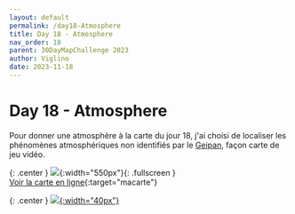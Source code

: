 ```yaml
---
layout: default
permalink: /day18-Atmosphere
title: Day 18 - Atmosphere
nav_order: 18
parent: 30DayMapChallenge 2023
author: Viglino
date: 2023-11-18
---
```

# Day 18 - Atmosphere

Pour donner une atmosphère à la carte du jour 18, j'ai choisi de localiser les phénomènes atmosphériques non identifiés par le [Geipan](https://www.cnes-geipan.fr/fr), façon carte de jeu vidéo.

{: .center }
![](https://pbs.twimg.com/media/F-k7v1lXUAAV_sk?format=jpg&name=medium){:width="550px"}{: .fullscreen }    
[Voir la carte en ligne](https://macarte.ign.fr/carte/VuwuVU/Geipan){:target="macarte"}

{: .center }
[![](https://upload.wikimedia.org/wikipedia/commons/5/5a/X_icon_2.svg){:width="40px"}](https://twitter.com/jmviglino/status/1725775345037832289)
